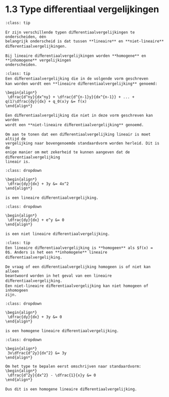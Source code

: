 # 1.3 Type differentiaal vergelijkingen

```{admonition} Theorie
:class: tip

Er zijn verschillende typen diﬀerentiaalvergelijkingen te onderscheiden, één
belangrijk onderscheid is dat tussen **lineaire** en **niet-lineaire** diﬀerentiaalvergelijkingen.

Bij lineaire diﬀerentiaalvergelijkingen worden **homogene** en **inhomogene** vergelijkingen
onderscheiden.
```

```{admonition} Theorie
:class: tip
Een diﬀerentiaalvergelijking die in de volgende vorm geschreven
kan worden wordt een **lineaire diﬀerentiaalvergelijking** genoemd:

\begin{align*}
 \dfrac{d^ny}{dx^ny} + \dfrac{d^{n-1}y}{dx^{n-1}} + ... + q(1)\dfrac{dy}{dx} + q_0(x)y &= f(x)
\end{align*}

Een diﬀerentiaalvergelijking die niet in deze vorm geschreven kan worden
wordt een **niet-lineaire diﬀerentiaalvergelijking** genoemd.

Om aan te tonen dat een diﬀerentiaalvergelijking lineair is moet altijd de
vergelijking naar bovengenoemde standaardvorm worden herleid. Dit is de
enige manier om met zekerheid te kunnen aangeven dat de diﬀerentiaalvergelijking
lineair is.
```

```{admonition} Voorbeeld: lineaire diﬀerentiaalvergelijking
:class: dropdown

\begin{align*}
 \dfrac{dy}{dx} + 3y &= 4x^2
\end{align*}

is een lineaire diﬀerentiaalvergelijking.
```

```{admonition} Voorbeeld: Niet-lineaire diﬀerentiaalvergelijking
:class: dropdown

\begin{align*}
 \dfrac{dy}{dx} + e^y &= 0
\end{align*}

is een niet lineaire diﬀerentiaalvergelijking.
```

```{admonition} Theorie
:class: tip
Een lineaire diﬀerentiaalvergelijking is **homogeen** als $f(x) =
0$. Anders is het een **inhomogene** lineaire diﬀerentiaalvergelijking.

De vraag of een diﬀerentiaalvergelijking homogeen is of niet kan alleen
beantwoord worden in het geval van een lineaire diﬀerentiaalvergelijking.
Een niet-lineaire diﬀerentiaalvergelijking kan niet homogeen of inhomogeen
zijn.
```

```{admonition} Voorbeeld: homogene lineaire diﬀerentiaalvergelijking
:class: dropdown

\begin{align*}
 \dfrac{dy}{dx} + 3y &= 0
\end{align*}

is een homogene lineaire diﬀerentiaalvergelijking.
```

```{admonition}
:class: dropdown

\begin{align*}
 3x\dfrac{d^2y}{dx^2} &= 3y
\end{align*}

Om het type te bepalen eerst omschrijven naar standaardvorm:
\begin{align*}
 \dfrac{d^2y}{dx^2} - \dfrac{1}{x}y &= 0
\end{align*}

Dus dit is een homogene lineaire diﬀerentiaalvergelijking.
```

